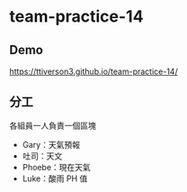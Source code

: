 # team-practice-14
## Demo
https://ttiverson3.github.io/team-practice-14/
## 分工
各組員一人負責一個區塊
- Gary：天氣預報
- 吐司：天文
- Phoebe：現在天氣
- Luke：酸雨 PH 值
